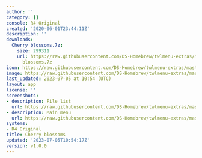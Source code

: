 ```yaml
---
author: ''
category: []
console: R4 Original
created: '2020-06-01T23:44:11Z'
description: ''
downloads:
  Cherry blossoms.7z:
    size: 299311
    url: https://raw.githubusercontent.com/DS-Homebrew/twlmenu-extras/master/_nds/TWiLightMenu/r4menu/themes/Cherry
      blossoms.7z
icon: https://raw.githubusercontent.com/DS-Homebrew/twlmenu-extras/master/unistore/icons/r4.png
image: https://raw.githubusercontent.com/DS-Homebrew/twlmenu-extras/master/unistore/icons/r4.png
last_updated: 2023-07-05 at 10:54 (UTC)
layout: app
license: ''
screenshots:
- description: File list
  url: https://raw.githubusercontent.com/DS-Homebrew/twlmenu-extras/master/_nds/TWiLightMenu/r4menu/themes/meta/Cherry%20blossoms/screenshots/file-list.png
- description: Main menu
  url: https://raw.githubusercontent.com/DS-Homebrew/twlmenu-extras/master/_nds/TWiLightMenu/r4menu/themes/meta/Cherry%20blossoms/screenshots/main-menu.png
systems:
- R4 Original
title: Cherry blossoms
updated: '2023-07-05T10:54:17Z'
version: v1.0.0
---
```

